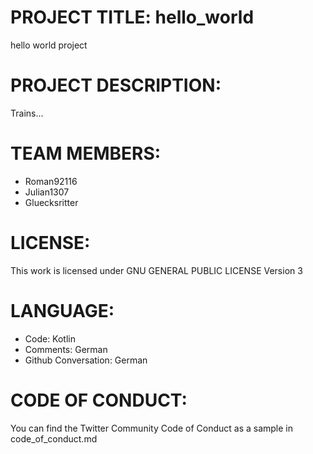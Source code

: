 # PROJECT TITLE: hello_world
hello world project

# PROJECT DESCRIPTION:
Trains...

# TEAM MEMBERS:
- Roman92116
- Julian1307
- Gluecksritter

# LICENSE:
This work is licensed under GNU GENERAL PUBLIC LICENSE Version 3

# LANGUAGE:
- Code: Kotlin
- Comments: German
- Github Conversation: German 

# CODE OF CONDUCT:
You can find the Twitter Community Code of Conduct as a sample in code_of_conduct.md
